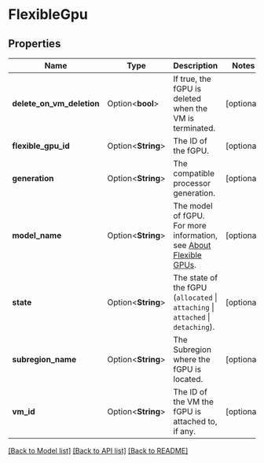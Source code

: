 # FlexibleGpu

## Properties

Name | Type | Description | Notes
------------ | ------------- | ------------- | -------------
**delete_on_vm_deletion** | Option<**bool**> | If true, the fGPU is deleted when the VM is terminated. | [optional]
**flexible_gpu_id** | Option<**String**> | The ID of the fGPU. | [optional]
**generation** | Option<**String**> | The compatible processor generation. | [optional]
**model_name** | Option<**String**> | The model of fGPU. For more information, see [About Flexible GPUs](https://wiki.outscale.net/display/EN/About+Flexible+GPUs). | [optional]
**state** | Option<**String**> | The state of the fGPU (`allocated` \\| `attaching` \\| `attached` \\| `detaching`). | [optional]
**subregion_name** | Option<**String**> | The Subregion where the fGPU is located. | [optional]
**vm_id** | Option<**String**> | The ID of the VM the fGPU is attached to, if any. | [optional]

[[Back to Model list]](../README.md#documentation-for-models) [[Back to API list]](../README.md#documentation-for-api-endpoints) [[Back to README]](../README.md)


